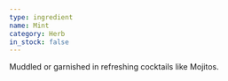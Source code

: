```yaml
---
type: ingredient
name: Mint
category: Herb
in_stock: false
---
```


Muddled or garnished in refreshing cocktails like Mojitos.
